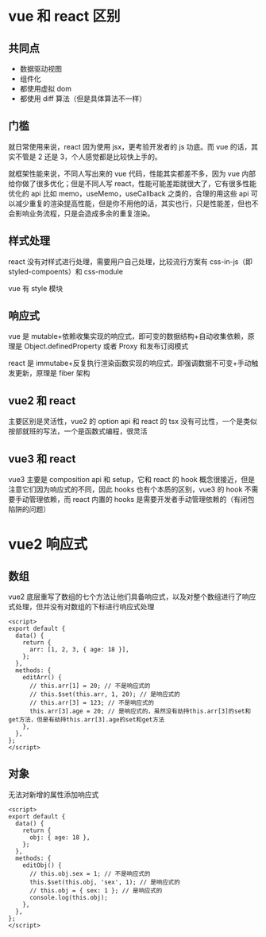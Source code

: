 # vue 和 react 区别

## 共同点

- 数据驱动视图
- 组件化
- 都使用虚拟 dom
- 都使用 diff 算法（但是具体算法不一样）

## 门槛

就日常使用来说，react 因为使用 jsx，更考验开发者的 js 功底。而 vue 的话，其实不管是 2 还是 3，个人感觉都是比较快上手的。

就框架性能来说，不同人写出来的 vue 代码，性能其实都差不多，因为 vue 内部给你做了很多优化；但是不同人写 react，性能可能差距就很大了，它有很多性能优化的 api 比如 memo，useMemo，useCallback 之类的，合理的用这些 api 可以减少重复的渲染提高性能，但是你不用他的话，其实也行，只是性能差，但也不会影响业务流程，只是会造成多余的重复渲染。

## 样式处理

react 没有对样式进行处理，需要用户自己处理，比较流行方案有 css-in-js（即 styled-compoents）和 css-module

vue 有 style 模块

## 响应式

vue 是 mutable+依赖收集实现的响应式，即可变的数据结构+自动收集依赖，原理是 Object.definedProperty 或者 Proxy 和发布订阅模式

react 是 immutabe+反复执行渲染函数实现的响应式，即强调数据不可变+手动触发更新，原理是 fiber 架构

## vue2 和 react

主要区别是灵活性，vue2 的 option api 和 react 的 tsx 没有可比性，一个是类似按部就班的写法，一个是函数式编程，很灵活

## vue3 和 react

vue3 主要是 composition api 和 setup，它和 react 的 hook 概念很接近，但是注意它们因为响应式的不同，因此 hooks 也有个本质的区别，vue3 的 hook 不需要手动管理依赖，而 react 内置的 hooks 是需要开发者手动管理依赖的（有闭包陷阱的问题）

# vue2 响应式

## 数组

vue2 底层重写了数组的七个方法让他们具备响应式，以及对整个数组进行了响应式处理，但并没有对数组的下标进行响应式处理

```vue
<script>
export default {
  data() {
    return {
      arr: [1, 2, 3, { age: 18 }],
    };
  },
  methods: {
    editArr() {
      // this.arr[1] = 20; // 不是响应式的
      // this.$set(this.arr, 1, 20); // 是响应式的
      // this.arr[3] = 123; // 不是响应式的
      this.arr[3].age = 20; // 是响应式的，虽然没有劫持this.arr[3]的set和get方法，但是有劫持this.arr[3].age的set和get方法
    },
  },
};
</script>
```

## 对象

无法对新增的属性添加响应式

```vue
<script>
export default {
  data() {
    return {
      obj: { age: 18 },
    };
  },
  methods: {
    editObj() {
      // this.obj.sex = 1; // 不是响应式的
      this.$set(this.obj, 'sex', 1); // 是响应式的
      // this.obj = { sex: 1 }; // 是响应式的
      console.log(this.obj);
    },
  },
};
</script>
```
